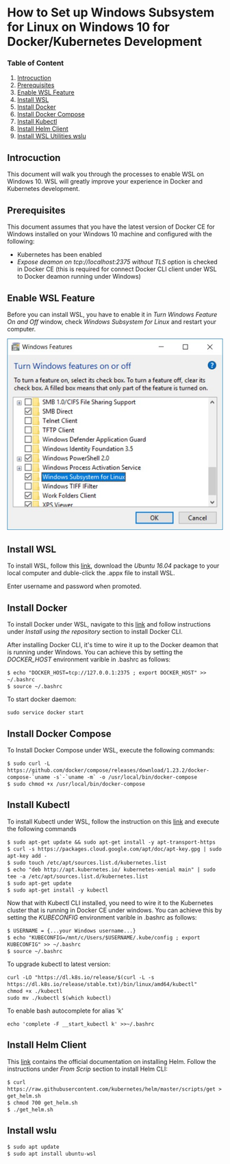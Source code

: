 # How to Set up Windows Subsystem for Linux on Windows 10 for Docker/Kubernetes Development

### Table of Content
1. [Introcuction](#introcuction)
2. [Prerequisites](#prerequisites)
3. [Enable WSL Feature](#enable-wsl-feature)
4. [Install WSL](#install-wsl)
5. [Install Docker](#install-docker)
6. [Install Docker Compose](#install-docker-compose)
7. [Install Kubectl](#install-kubectl)
8. [Install Helm Client](#install-helm-client)
9. [Install WSL Utilities wslu](#install-wslu)
## Introcuction
This document will walk you through the processes to enable WSL on Windows 10. WSL will greatly improve your experience in Docker and Kubernetes development.

## Prerequisites
This document assumes that you have the latest version of Docker CE for Windows installed on your Windows 10 machine and configured with the following:
- Kubernetes has been enabled
- *Expose deamon on tcp://localhost:2375 without TLS* option is checked in Docker CE (this is required for connect Docker CLI client under WSL to Docker deamon running under Windows)

## Enable WSL Feature
Before you can install WSL, you have to enable it in *Turn Windows Feature On and Off* window, check *Windows Subsystem for Linux* and restart your computer.

![turn-on-wsl-feature.jpg](images/turn-on-wsl-feature.jpg)

## Install WSL
To install WSL, follow this [link](https://docs.microsoft.com/en-us/windows/wsl/install-manual), download the *Ubuntu 16.04* package to your local computer and duble-click the .appx file to install WSL.

Enter username and password when promoted.

## Install Docker
To install Docker under WSL, navigate to this [link](https://docs.docker.com/install/linux/docker-ce/ubuntu/) and follow instructions under *Install using the repository* section to install Docker CLI.

After installing Docker CLI, it's time to wire it up to the Docker deamon that is running under Windows. You can achieve this by setting the *DOCKER_HOST* environment varible in .bashrc as follows:
```
$ echo "DOCKER_HOST=tcp://127.0.0.1:2375 ; export DOCKER_HOST" >> ~/.bashrc
$ source ~/.bashrc
```
To start docker daemon:
```
sudo service docker start
```

## Install Docker Compose
To Install Docker Compose under WSL, execute the following commands:
```
$ sudo curl -L https://github.com/docker/compose/releases/download/1.23.2/docker-compose-`uname -s`-`uname -m` -o /usr/local/bin/docker-compose
$ sudo chmod +x /usr/local/bin/docker-compose
```

## Install Kubectl
To install Kubectl under WSL, follow the instruction on this [link](https://kubernetes.io/docs/tasks/tools/install-kubectl/#install-kubectl) and execute the following commands
```
$ sudo apt-get update && sudo apt-get install -y apt-transport-https
$ curl -s https://packages.cloud.google.com/apt/doc/apt-key.gpg | sudo apt-key add -
$ sudo touch /etc/apt/sources.list.d/kubernetes.list 
$ echo "deb http://apt.kubernetes.io/ kubernetes-xenial main" | sudo tee -a /etc/apt/sources.list.d/kubernetes.list
$ sudo apt-get update
$ sudo apt-get install -y kubectl
```
Now that with Kubectl CLI installed, you need to wire it to the Kubernetes cluster that is running in Docker CE under windows. You can achieve this by setting the *KUBECONFIG* environment varible in .bashrc as follows:
```
$ USERNAME = {...your Windows username...}
$ echo "KUBECONFIG=/mnt/c/Users/$USERNAME/.kube/config ; export KUBECONFIG" >> ~/.bashrc
$ source ~/.bashrc
```
To upgrade kubectl to latest version:
```
curl -LO "https://dl.k8s.io/release/$(curl -L -s https://dl.k8s.io/release/stable.txt)/bin/linux/amd64/kubectl"
chmod +x ./kubectl
sudo mv ./kubectl $(which kubectl)
```
To enable bash autocomplete for alias 'k'
```
echo 'complete -F __start_kubectl k' >>~/.bashrc
```
## Install Helm Client
This [link](https://docs.helm.sh/using_helm/#installing-helm) contains the official documentation on installing Helm. Follow the instructions under *From Scrip* section to install Helm CLI:
```
$ curl https://raw.githubusercontent.com/kubernetes/helm/master/scripts/get > get_helm.sh
$ chmod 700 get_helm.sh
$ ./get_helm.sh
```
## Install wslu
```
$ sudo apt update
$ sudo apt install ubuntu-wsl
```
